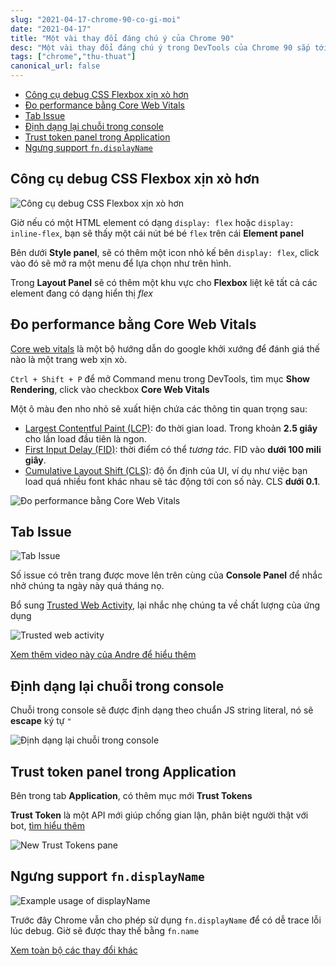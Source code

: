 ```yaml
---
slug: "2021-04-17-chrome-90-co-gi-moi"
date: "2021-04-17"
title: "Một vài thay đổi đáng chú ý của Chrome 90"
desc: "Một vài thay đổi đáng chú ý trong DevTools của Chrome 90 sắp tới"
tags: ["chrome","thu-thuat"]
canonical_url: false
---
```


<!-- TOC -->

- [Công cụ debug CSS Flexbox xịn xò hơn](#công-cụ-debug-css-flexbox-xịn-xò-hơn)
- [Đo performance bằng Core Web Vitals](#đo-performance-bằng-core-web-vitals)
- [Tab Issue](#tab-issue)
- [Định dạng lại chuỗi trong console](#định-dạng-lại-chuỗi-trong-console)
- [Trust token panel trong Application](#trust-token-panel-trong-application)
- [Ngưng support `fn.displayName`](#ngưng-support-fndisplayname)

<!-- /TOC -->

## Công cụ debug CSS Flexbox xịn xò hơn

![Công cụ debug CSS Flexbox xịn xò hơn](https://developer-chrome-com.imgix.net/image/BrQidfK9jaQyIHwdw91aVpkPiib2/hbg2toNQJqIWB30Mo2xt.png?auto=format&w=846)

Giờ nếu có một HTML element có dạng `display: flex` hoặc `display: inline-flex`, bạn sẽ thấy một cái nút bé bé `flex` trên cái **Element panel**

Bên dưới **Style panel**, sẽ có thêm một icon nhỏ kế bên `display: flex`, click vào đó sẽ mở ra một menu để lựa chọn như trên hình.

Trong **Layout Panel** sẽ có thêm một khu vực cho **Flexbox** liệt kê tất cả các element đang có dạng hiển thị *flex*

## Đo performance bằng Core Web Vitals

[Core web vitals](https://web.dev/vitals/) là một bộ hướng dẫn do google khởi xướng để đánh giá thế nào là một trang web xịn xò.

`Ctrl + Shift + P` để mở Command menu trong DevTools, tìm mục **Show Rendering**, click vào checkbox **Core Web Vitals**

Một ô màu đen nho nhỏ sẽ xuất hiện chứa các thông tin quan trọng sau:

- [Largest Contentful Paint (LCP)](https://web.dev/lcp/): đo thời gian load. Trong khoản **2.5 giây** cho lần load đầu tiên là ngon.
- [First Input Delay (FID)](https://web.dev/fid/): thời điểm có thể *tương tác*. FID vào **dưới 100 mili giây**.
- [Cumulative Layout Shift (CLS)](https://web.dev/cls/): độ ổn định của UI, ví dụ như việc bạn load quá nhiều font khác nhau sẽ tác động tới con số này. CLS **dưới 0.1**.

![Đo performance bằng Core Web Vitals](https://developer-chrome-com.imgix.net/image/BrQidfK9jaQyIHwdw91aVpkPiib2/95Iw3l9ePIopJuApx65h.png?auto=format&w=846)

## Tab Issue

![Tab Issue](https://developer-chrome-com.imgix.net/image/BrQidfK9jaQyIHwdw91aVpkPiib2/vg2AGCiq8IWkXU7MoHR9.png?auto=format&w=846)

Số issue có trên trang được move lên trên cùng của **Console Panel** để nhắc nhở chúng ta ngày này quá tháng nọ.

Bổ sung  [Trusted Web Activity](https://developer.chrome.com/docs/android/trusted-web-activity/overview/), lại nhắc nhẹ chúng ta về chất lượng của ứng dụng

![Trusted web activity](https://developer-chrome-com.imgix.net/image/BrQidfK9jaQyIHwdw91aVpkPiib2/FSoAR540YOC6B86Cl7l7.png?auto=format&w=846)

[Xem thêm video này của Andre để hiểu thêm](https://youtu.be/QJlbMfW3jPc)

## Định dạng lại chuỗi trong console

Chuỗi trong console sẽ được định dạng theo chuẩn JS string literal, nó sẽ **escape** ký tự `"`

![Định dạng lại chuỗi trong console](https://developer-chrome-com.imgix.net/image/BrQidfK9jaQyIHwdw91aVpkPiib2/4OPajz8MHz5lPMhPpzg5.png?auto=format&w=846)

## Trust token panel trong Application

Bên trong tab **Application**, có thêm mục mới **Trust Tokens**

**Trust Token** là một API mới giúp chống gian lận, phân biệt người thật với bot, [tìm hiểu thêm](https://web.dev/trust-tokens/)

![New Trust Tokens pane](https://developer-chrome-com.imgix.net/image/BrQidfK9jaQyIHwdw91aVpkPiib2/j5idcrmLOWTIcd6vG0q9.png?auto=format)

## Ngưng support `fn.displayName`

![Example usage of displayName](https://developer-chrome-com.imgix.net/image/BrQidfK9jaQyIHwdw91aVpkPiib2/oXk5CGKAAPyJIQeecS0I.png?auto=format)

Trước đây Chrome vẫn cho phép sử dụng `fn.displayName` để có dễ trace lỗi lúc debug. Giờ sẽ được thay thế bằng `fn.name`



[Xem toàn bộ các thay đổi khác](https://developer.chrome.com/blog/new-in-devtools-90)
